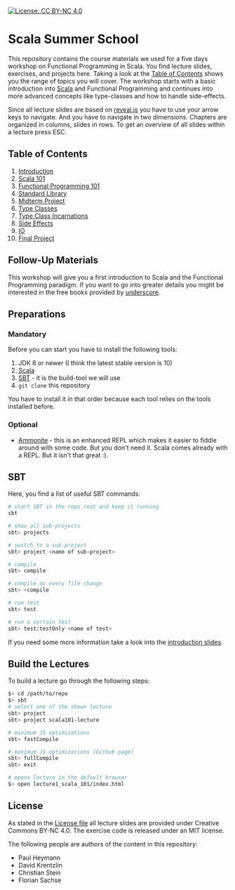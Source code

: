 [![License: CC BY-NC 4.0](https://licensebuttons.net/l/by-nc/4.0/80x15.png)](https://creativecommons.org/licenses/by-nc/4.0/)

# Scala Summer School
This repository contains the course materials we used for a five days workshop on Functional Programming in Scala. You find lecture slides, exercises, and projects here. Taking a look at the [Table of Contents](#table-of-contents) shows you the range of topics you will cover. The workshop starts with a basic introduction into [Scala](https://www.scala-lang.org/) and Functional Programming and continues into more advanced concepts like type-classes and how to handle side-effects.

Since all lecture slides are based on [reveal.js](https://github.com/hakimel/reveal.js) you have to use your arrow keys to navigate. And you have to navigate in two dimensions. Chapters are organized in columns, slides in rows. To get an overview of all slides within a lecture press ESC.

## Table of Contents
 1. [Introduction](https://scalasummerschool.github.io/lectures/introduction)
 2. [Scala 101](https://scalasummerschool.github.io/lectures/lecture1_scala_101)
 3. [Functional Programming 101](https://scalasummerschool.github.io/lectures/lecture2_fp_101)
 4. [Standard Library](https://scalasummerschool.github.io/lectures/lecture3_std_lib)
 5. [Midterm Project](https://www.github.com/scalasummerschool/lectures/tree/master/xtictactoe)
 6. [Type Classes](https://scalasummerschool.github.io/lectures/lecture4_typeclasses_101)
 7. [Type Class Incarnations](https://scalasummerschool.github.io/lectures/lecture5_typeclasses_incarnations)
 8. [Side Effects](https://scalasummerschool.github.io/lectures/lecture6_side_effects)
 9. [IO](https://scalasummerschool.github.io/lectures/lecture7_io)
 10. [Final Project](https://www.github.com/scalasummerschool/tictactoe)

## Follow-Up Materials
This workshop will give you a first introduction to Scala and the Functional Programming paradigm. If you want to go into greater details you might be interested in the free books provided by [underscore](https://underscore.io/training/).

## Preparations
### Mandatory
Before you can start you have to install the following tools:
 1. JDK 8 or newer (I think the latest stable version is 10)
 2. [Scala](https://www.scala-lang.org/download/)
 3. [SBT](https://www.scala-sbt.org/download.html) - it is the build-tool we will use
 4. `git clone` this repository
 
 You have to install it in that order because each tool relies on the tools installed before.
 
 ### Optional
  - [Ammonite](http://ammonite.io/#Ammonite-REPL) - this is an enhanced REPL which makes it easier to fiddle around with some code. But you don't need it. Scala comes already with a REPL. But it isn't that great :).

## SBT
Here, you find a list of useful SBT commands:

```bash
# start SBT in the repo root and keep it running
sbt

# show all sub-projects
sbt> projects

# switch to a sub-project
sbt> project <name of sub-project>

# compile
sbt> compile

# compile on every file change
sbt> ~compile

# run test
sbt> test

# run a certain test
sbt> test:testOnly <name of test>
```

If you need some more information take a look into the [introduction slides](https://scalasummerschool.github.io/lectures/introduction/).

## Build the Lectures
To build a lecture go through the following steps:

```bash
$> cd /path/to/repo
$> sbt
# select one of the shown lecture
sbt> project
sbt> project scala101-lecture

# minimum JS optimizations
sbt> fastCompile

# maximum JS optimizations (Github page)
sbt> fullCompile
sbt> exit

# opens lecture in the default browser
$> open lecture1_scala_101/index.html
```

## License
As stated in the [License file](https://github.com/scalasummerschool/lectures/blob/master/LICENSE) all lecture slides are provided under Creative Commons BY-NC 4.0. The exercise code is released under an MIT license.

The following people are authors of the content in this repository:
 - Paul Heymann
 - David Krentzlin
 - Christian Stein
 - Florian Sachse
